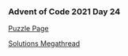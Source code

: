 ### Advent of Code 2021 Day 24

[Puzzle Page](https://adventofcode.com/2021/day/24)

[Solutions Megathread](https://www.reddit.com/r/adventofcode/comments/rnejv5/2021_day_24_solutions/)
